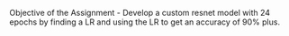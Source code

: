 Objective of the Assignment - 
                            Develop a custom resnet model with 24 epochs by finding a LR and using the LR to get an accuracy of 90% plus. 
